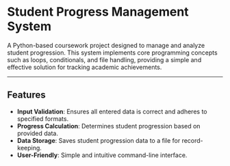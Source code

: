 # Student Progress Management System

A Python-based coursework project designed to manage and analyze student progression. This system implements core programming concepts such as loops, conditionals, and file handling, providing a simple and effective solution for tracking academic achievements.

---

## Features
- **Input Validation**: Ensures all entered data is correct and adheres to specified formats.
- **Progress Calculation**: Determines student progression based on provided data.
- **Data Storage**: Saves student progression data to a file for record-keeping.
- **User-Friendly**: Simple and intuitive command-line interface.
